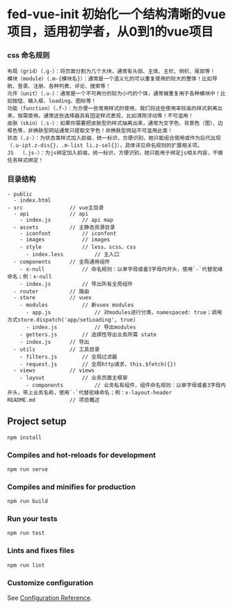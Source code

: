 # fed-vue-init 初始化一个结构清晰的vue项目，适用初学者，从0到1的vue项目
### css 命名规则
```
布局（grid）（.g-）：将页面分割为几个大块，通常有头部、主体、主栏、侧栏、尾部等！
模块（module）（.m-{模块名}）：通常是一个语义化的可以重复使用的较大的整体！比如导航、登录、注册、各种列表、评论、搜索等！
元件（unit）（.u-）：通常是一个不可再分的较为小巧的个体，通常被重复用于各种模块中！比如按钮、输入框、loading、图标等！
功能（function）（.f-）：为方便一些常用样式的使用，我们将这些使用率较高的样式剥离出来，按需使用，通常这些选择器具有固定样式表现，比如清除浮动等！不可滥用！
皮肤（skin）（.s-）：如果你需要把皮肤型的样式抽离出来，通常为文字色、背景色（图）、边框色等，非换肤型网站通常只提取文字色！非换肤型网站不可滥用此类！
状态（.z-）：为状态类样式加入前缀，统一标识，方便识别，她只能组合使用或作为后代出现（.u-ipt.z-dis{}，.m-list li.z-sel{}），具体详见命名规则的扩展相关项。
JS  （.js-）：为js绑定加入前缀，统一标识，方便识别，她只能用于绑定js相关内容，不做任务样式绑定！
```

### 目录结构
```
- public            
  - index.html
- src               // vue主目录
  - api             // api
    - index.js          // api map
  - assets          // 主静态资源目录
    - iconfont          // iconfont
    - images            // images
    - style             // less、scss、css
      - index.less          // 主入口
  - components      // 全局通用组件
    - x-null            // 命名规则：以单字母或者3字母内开头，使用`-`代替驼峰命名；例：x-null
    - index.js          // 导出所有全局组件
  - router          // 路由
  - store           // vuex
    - modules           // 新vuex modules
      - app.js              // 对modules进行分类，namespaced: true；调用方式store.dispatch('app/setLoading', true)
      - index.js            // 导出modules
    - getters.js        // 选择性导出业务所需 state
    - index.js      // 导出
  - utils           // 工具目录
    - filters.js        // 全局过滤器
    - request.js        // 全局http请求，this.$fetch({})
  - views           // views
    - layout            // 业务页面主框架
      - components          // 业务私有组件，组件命名规则：以单字母或者3字母内开头，带上业务名称，使用`-`代替驼峰命名；例：x-layout-header
README.md           // 项目概述
```

## Project setup
```
npm install
```

### Compiles and hot-reloads for development
```
npm run serve
```

### Compiles and minifies for production
```
npm run build
```

### Run your tests
```
npm run test
```

### Lints and fixes files
```
npm run lint
```

### Customize configuration
See [Configuration Reference](https://cli.vuejs.org/config/).
